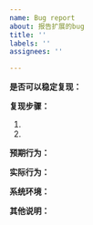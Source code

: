 ```yaml
---
name: Bug report
about: 报告扩展的bug
title: ''
labels: ''
assignees: ''

---
```


<!-- 请*完整*填写以下信息，信息不完整导致无法复现的 bug report 将直接标为 invalid 并关闭 -->

**是否可以稳定复现：**
<!-- 问题是否每次都出现？刷新网页、重启浏览器、更换网络环境、重装扩展之后是否问题还在？ -->


**复现步骤：**
<!--  请描述造成问题出现的具体操作步骤，如果是特定视频有问题，请附链接 -->
1. 
2. 


**预期行为：**
<!-- 进行上述操作以后，你觉得应该出现什么行为 -->


**实际行为：**
<!-- 实际出现了什么行为，可附截图 -->


**系统环境：**
<!-- 请打开 pakku 的选项页面，点击版本号旁边的“报告问题”链接，将蓝色框中的调试信息全部粘贴在下面 -->


**其他说明：**
<!-- 如果你大概清楚问题背后的原因可能是什么，或者有其他要说明的情况，请写在这里 -->
